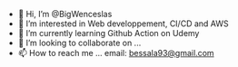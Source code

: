 - 👋 Hi, I’m @BigWenceslas
- 👀 I’m interested in Web developpement, CI/CD and AWS
- 🌱 I’m currently learning Github Action on Udemy
- 💞️ I’m looking to collaborate on ...
- 📫 How to reach me ... email: bessala93@gmail.com

<!---
BigWenceslas/BigWenceslas is a ✨ special ✨ repository because its `README.md` (this file) appears on your GitHub profile.
You can click the Preview link to take a look at your changes.
--->
